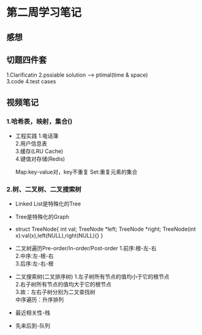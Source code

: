 # 第二周学习笔记

## 感想


## 切题四件套
1.Clarificatin 
2.pssiable solution --> ptimal(time & space)  
3.code 
4.test cases
## 视频笔记
### 1.哈希表，映射，集合()
* 工程实践
  1.电话簿  
  2.用户信息表  
  3.缓存(LRU Cache)  
  4.键值对存储(Redis)  

	Map:key-value对，key不重复
	Set:重复元素的集合
### 2.树、二叉树、二叉搜索树

* Linked List是特殊化的Tree		 
* Tree是特殊化的Graph		 

* struct TreeNode{
	int val;
	TreeNode *left;
	TreeNode *right;
	TreeNode(int x):val(x),left(NULL),right(NULL){}
	}
* 二叉树遍历Pre-order/In-order/Post-order
  1.前序:根-左-右  
  2.中序:左-根-右   
  3.后序:左-右-根   
 * 二叉搜索树(二叉排序树)
  1.左子树所有节点的值均小于它的根节点 	 
  2.右子树所有节点的值均大于它的根节点  	 
  3.故：左右子树分别为二叉查找树	
  中序遍历：升序排列
 
  

* 最近相关性-栈  
* 先来后到-队列  


